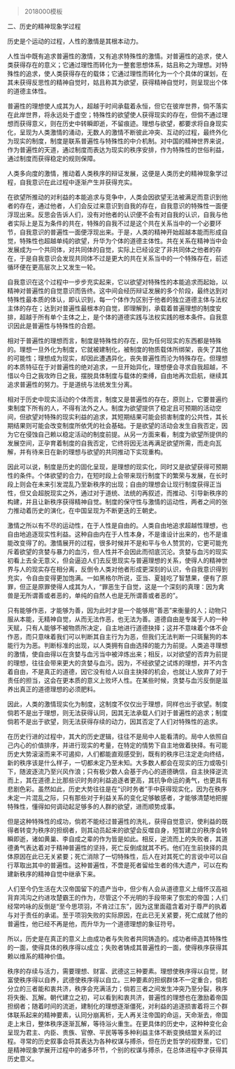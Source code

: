 # 
> 2018000模板



二、历史的精神现象学过程




历史是个运动的过程，人性的激情是其根本动力。

人性当中既有追求普遍性的激情，又有追求特殊性的激情。对普遍性的追求，使人类获得存在的意义；它通过理性而转化为一整套思想体系，姑且称之为理想。对特殊性的追求，使人类获得存在的载体；它通过理性而转化为一个个具体的谋划，在其未获得反思性的精神自觉时，姑且称其为欲望，获得精神自觉时，则呈现出个体的道德主体性。

普遍性的理想使人成其为人，超越于时间承载着永恒，但它在彼岸世界，倘不落实在此岸世界，将永远处于虚空；特殊性的欲望使人获得现实的存在，但倘不通过理想而获得意义，则在历史中转瞬即逝，不留痕迹。理想与欲望，都要求将自身现实化，呈现为人类激情的涌动，无数人的激情不断彼此冲突、互动的过程，最终外化为现实的制度，制度是联系普遍性与特殊性的中介机制。对中国的精神世界来说，作为普遍性的天道，通过制度而表达为现实的秩序安排，作为特殊性的世俗利益，通过制度而获得稳定的规则保障。

人类多向度的激情，推动着人类秩序的辩证发展，这便是人类历史的精神现象学过程，自我意识在此过程中逐渐产生并获得充实。

在欲望所推动的对利益的本能追求与竞争中，人类会因欲望无法被满足而意识到他者的存在，通过他者，人们会反过来意识到自我的存在，自我意识的特殊性一面便浮现出来。反思会告诉人们，没有对他者的认识便不会有对自我的认识，自我与他者实际上是互为条件的共在，特殊的自我不过是这个共在关系当中的一个必要环节，自我意识的普遍性一面便浮现出来。于是，人类的精神开始超越本能而形成自觉，特殊性也超越单纯的欲望，升华为个体的道德主体性。共在关系在精神当中会发展成为一个共同体，对共同体的自觉，实际上已经设定了非共同体之他者的存在，于是自我意识会发现共同体不过是更大的共在关系当中的一个特殊存在，前述循环便在更高层次上又发生一轮。

自我意识在这个过程中一步步充实起来，它以欲望对特殊性的本能追求而起始，以精神对普遍性的自觉意识而告终。这中间会经历辩证发展的多个阶段，最终达到对特殊性最本质的体认，即认识到，每一个体作为区别于他者的独立道德主体与法权主体的存在；达到对普遍性最根本的自觉，即理解到，承载着普遍理想的制度安排，超越于所有单个主体之上，是个体的道德实践与法权实践的根本条件。自我意识因此是普遍性与特殊性的合题。

相对于普遍性的理想而言，制度是特殊性的存在，因为任何现实的东西都是特殊的。理想一旦外化为制度，它就被建制化，被制度的物质载体所绑架，丧失了其他的可能性；理想成为现实，却因此遭遇异化，丧失普遍性而沦为特殊存在。但理想的本质特征在于对普遍性的绝对追求，一旦开始异化，理想便会寻求自我超越，不惜以今日之我攻昨日之我，摆脱具体制度与载体的束缚，自由地再次启航，继续其追求普遍性的努力。于是道统与法统发生分离。

相对于历史中现实活动的个体而言，制度又是普遍性的存在，原则上，它要普遍约束制度下所有的人，不得有法外之人。制度为欲望提供了稳定且可预期的活动空间，但欲望对特殊的现实利益的追求，其短期结果可能会损害制度的公共性，其长期结果则可能会改变制度所依凭的社会基础。于是欲望的活动会发生自我否定，因为它在侵蚀自己赖以稳定活动的制度前提。从另一方面来看，制度为欲望所提供的发展空间，正孕育着制度的自我否定，它终将因无法再满足欲望所需，而走向瓦解，并有待来日在新的理想与欲望的共同推动下实现重构。

因此可以说，制度是历史的固化呈现，是理想的现实化，同时又是欲望获得可预期性的条件。个体欲望的合力，在短时段上会带来现行制度下的繁荣与发展，在长时段上则会在未来引发混乱乃至新秩序的出现；自由的理想会让现行制度获得正当性，但又会超脱现实之外，通过对于道统、法统的再叙述，而推动、引导新秩序的构建，并且让新秩序获得精神自觉。制度的保守性与激情的运动性，两者之间的张力推动着历史的演化，在中国呈现为不断更迭的王朝史。

激情之所以有不尽的运动性，在于人性是自由的。人类自由地追求超越性理想，也自由地追逐现实性利益。这种自由内在于人性本身，不是谁设计出来的，也不是谁能改变得了的。激情展开的过程，很多时候并不是和平与令人赞赏的，它更可能充斥着欲望的贪婪与暴力的血污，但人性并不会因此而彻底沉沦。贪婪与血污的现实初看上去全无意义，但会逼迫人们去反思现实与普遍理想的关系，使得人的精神世界与人的现实存在相分离，反倒令人类对他者形成更深刻的认识，令自我意识得到充实，令自由变得更加饱满。一如黑格尔所说，亚当、夏娃吃了智慧果，便有了原罪，但正是原罪使得人成其为人，“罪恶生于自觉，这是一个深刻的真理：因为禽兽是无所谓善或者恶的，单纯的自然人也是无所谓善或者恶的”。

只有能够作恶，才能够为善，因为此时才是一个能够用“善恶”来衡量的人；动物只服从本能，无精神自觉，从而无法作恶，也无法为善。道德自由是专属于人的一种天赋，只有人能够不被物质所决定，自主地进行道德抉择；这并不意味着个体不会作恶，而只意味着我们可以判断其自主行为为恶，但我们无法判断一只斑鬣狗的本能行为为恶。判断标准的出现，以人类拥有自由选择的能力为前提。人类追寻理想的激情，使自由得以在贪婪与血污当中被淬炼出来；相反，以对欲望的否弃为前提的理想，往往会带来更大的贪婪与血污。因为，不经欲望之试炼的理想，并不内含着自由，不是真正的道德，因它没有给人以自主抉择的机会，也就让人放弃了对于责任的担当，这会在更本质的意义上败坏人性。在某些时候，贪婪与血污反倒是滋养出真正的道德理想的必须肥料。

因此，人类的激情现实化为制度，这制度不仅仅出于理想，同样也出于欲望。制度倘若不是出于理想，则无法获得认同，因其无法承载人们对于普遍性的追求；制度倘若不是出于欲望，则无法获得存续的动力，因其否定了人们对特殊性的追求。

在历史行进的过程中，其大的历史逻辑，往往不是局中人能看清的。局中人依照自己内心的价值排序，并进行现实的考量，在特定的情势下自主地做着抉择。有可能历史大势滚滚而来不可遏抑，人们都能直观感受到，既有的秩序已注定走向终结，新的秩序该是什么样子，一切都未定乃至未知。大多数人都会在现实的压力或吸引下，随波逐流乃至兴风作浪；只有极少数人会基于内心的道德确信，自主抉择逆流而上，其在道德上比那些识时务的利益追逐者更高，其抗争命运的勇气，也更具有悲剧色彩。虽然如此，历史大势往往是在“识时务者”手中获得现实化，因为在秩序未定一片混乱之际，只有那些对于利益关系的变化足够敏感者，才能够清楚地把握特殊性，懂得如何调动起足够多的人群的欲望，进而顺势成事。

但是这种特殊性的成功，倘若不能经过普遍性的洗礼，获得自觉意识，使利益的既得者转变为秩序的担纲者，则其动员起来的欲望会反噬自身，短暂建立的秩序会转瞬即逝，诸如黄巢、李自成之辈的作为皆是如此。相反，逆流而上的失败者，其道德勇气表达着对于精神普遍性的坚持，死亡反倒成就其不朽。他们在生前抉择的具体原因在此已无关紧要；死亡消除了一切特殊性，后人在对其死亡的言说中可以自行萃取出其中的普遍性。这种普遍性，不啻是死者留给生者的伟大遗产，可以在构建新秩序的精神自觉中继承下来。

人们至今仍生活在大汉帝国留下的遗产当中，但少有人会从道德意义上缅怀汉高祖背弃鸿沟之约进攻楚霸王的作为，尽管这个不光明的手段带来了恢宏的帝国；人们经常吟咏的反倒是“至今思项羽，不肯过江东”，因为这里面蕴含着对于尊严的执着与对于责任的承诺。至于项羽失败的实际原因，在此已无关紧要，死亡成就了他的普遍性，他已经不再是他，而升华为一个道德理想的象征符号。

所以，历史是在真正的意义上由成功者与失败者共同铸造的。成功者缔造其特殊性的一面，使得具体的秩序得以成立；失败者铸成其普遍性的一面，使得秩序获得其赖以维系的精神价值。

秩序的存续与活力，需要理想、财富、武德这三种要素。理想使秩序得以自觉，财富使秩序得以自养，武德使秩序得以自立。三种要素的担纲群体不一定重合，倘若分立的三者能和衷共济，秩序会充满活力；倘若三者之间发生冲突乃至分裂，秩序将失衡、瓦解。朝代建立之初，可以看到和衷共济，普遍性的理想也在激励着帝国担纲者；随着时间的流逝，建制化的理想逐渐僵死，对利益的追逐损害着将三个群体联系起来的精神要素，认同分崩离析，无人再关注帝国的命运，天命渐去，帝国走上末日，整体秩序逐渐瓦解，等待浴火重生。在更具体的历史中，这种种变化会呈现为君主、内臣、贵族、官僚、平民等等多种利益主体不断变换结盟关系的过程。寻常的历史叙事会将其表达为各种权谋与搏杀，但在历史哲学的视野里，它们是精神现象学展开过程中的诸多环节，个别的权谋与搏杀，在总体进程中才获得其历史意义。



